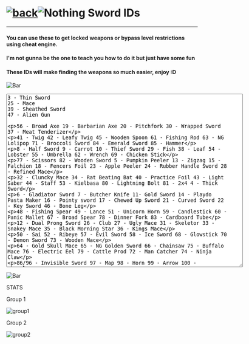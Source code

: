 # [![back](https://cdn.discordapp.com/emojis/887168885747511396?size=32)](https://dxrpy.github.io/Dxrpys-Garbage-Website/castlecrashers/castle)![`Nothing`](https://cdn.discordapp.com/attachments/584355797366997002/889386862916014090/nothing.png) Sword IDs

---

#### You can use these to get locked weapons or bypass level restrictions using cheat engine.
#### I'm not gunna be the one to teach you how to do it but just have some fun
#### These IDs will make finding the weapons so much easier, enjoy :D

![`Bar`](https://cdn.discordapp.com/attachments/584355797366997002/889006586406772746/4M7IWwP.png)

<p align=center>
  <textarea name="BallsBox" cols="75" rows="30">
3 - Thin Sword
25 - Mace
39 - Sheathed Sword
47 - Alien Gun


56 - Broad Axe
19 - Barbarian Axe
20 - Pitchfork
30 - Wrapped Sword
37 - Meat Tenderizer


41 - Twig
42 - Leafy Twig
45 - Wooden Spoon
61 - Fishing Rod
63 - NG Lolipop
71 - Broccoli Sword
84 - Emerald Sword
85 - Hammer


8 - Half Sword
9 - Carrot
10 - Thief Sword
29 - Fish
38 - Leaf
54 - Lobster
55 - Umbrella
62 - Wrench
69 - Chicken Stick


77 - Scissors
82 - Wooden Sword
5 - Pumpkin Peeler
13 - Zigzag
15 - Falchion
18 - Fencers Foil
23 - Apple Peeler
24 - Rubber Handle Sword
28 - Refined Mace


32 - Cluncky Mace
34 - Rat Beating Bat
40 - Practice Foil
43 - Light Saber
44 - Staff
53 - Kielbasa
80 - Lightning Bolt
81 - 2x4
4 - Thick Sword


6 - Gladiator Sword
7 - Butcher Knife
11- Gold Sword
14 - Playdo Pasta Maker
16 - Pointy sword
17 - Chewed Up Sword
21 - Curved Sword
22 - Key Sword
46 - Bone Leg


48 - Fishing Spear
49 - Lance
51 - Unicorn Horn
59 - Candlestick
60 - Panic Mallet
67 - Broad Spear
78 - Dinner Fork
83 - Cardboard Tube


12 - Dual Prong Sword
26 - Club
27 - Ugly Mace
31 - Skeletor
33 - Snakey Mace
35 - Black Morning Star
36 - Kings Mace


50 - Sai
52 - Ribeye
57 - Evil Sword
58 - Ice Sword
68 - Glowstick
70 - Demon Sword
73 - Wooden Mace


64 - Gold Skull Mace
65 - NG Golden Sword
66 - Chainsaw
75 - Buffalo Mace
76 - Electric Eel
79 - Cattle Prod
72 - Man Catcher
74 - Ninja Claw


86/96 - Invisible Sword
97 - Map
98 - Horn
99 - Arrow
100 - Shovel⠀⠀⠀⠀⠀⠀⠀⠀⠀⠀⠀⠀⠀⠀⠀⠀⠀⠀⠀⠀⠀⠀⠀⠀
  </textarea>
</p>

![`Bar`](https://cdn.discordapp.com/attachments/584355797366997002/889006586406772746/4M7IWwP.png)

STATS

Group 1

![group1](https://user-images.githubusercontent.com/64295233/145700460-a7c36292-59d7-49c3-841f-369714000c76.png)

Group 2

![group2](https://user-images.githubusercontent.com/64295233/145700785-dfb8ced0-e60a-4598-b659-c6e23afd0528.png)

